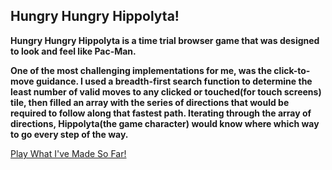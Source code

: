 ## Hungry Hungry Hippolyta!
**Hungry Hungry Hippolyta is a time trial browser game that was designed to look and feel like Pac-Man.**

**One of the most challenging implementations for me, was the click-to-move guidance.  I used a breadth-first search function to determine the least number of valid moves to any clicked or touched(for touch screens) tile, then filled an array with the series of directions that would be required to follow along that fastest path.  Iterating through the array of directions, Hippolyta(the game character) would know where which way to go every step of the way.**

[Play What I've Made So Far!](http://rserrano169.github.io/HungryHungryHippolyta/html/hhh.html)
